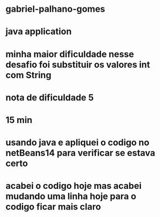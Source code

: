 # gabriel-palhano-gomes
# java application
# minha maior dificuldade nesse desafio foi substituir os valores int com String
# nota de dificuldade 5
# 15 min
# usando java e apliquei o codigo no netBeans14 para verificar se estava certo
# acabei o codigo hoje mas acabei mudando uma linha hoje para o codigo ficar mais claro
